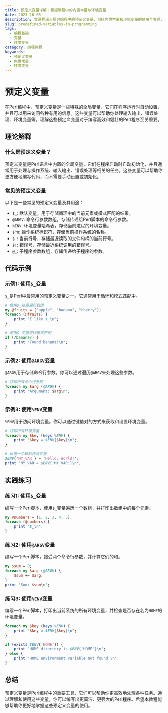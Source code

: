 ```yaml
---
title: 预定义变量详解：掌握编程中的内置常量与环境变量
date: 2023-10-05
description: 本课程深入探讨编程中的预定义变量，包括内置常量和环境变量的使用与管理，帮助开发者更好地理解和利用这些关键资源。
slug: predefined-variables-in-programming
tags:
  - 编程基础
  - 变量
  - 环境变量
category: 编程教程
keywords:
  - 预定义变量
  - 内置常量
  - 环境变量
---
```


# 预定义变量

在Perl编程中，预定义变量是一些特殊的全局变量，它们在程序运行时自动设置，并且可以用来访问各种有用的信息。这些变量可以帮助你处理输入输出、错误处理、环境变量等。理解这些预定义变量对于编写高效和健壮的Perl程序至关重要。

## 理论解释

### 什么是预定义变量？

预定义变量是Perl语言中内置的全局变量，它们在程序启动时自动初始化，并且通常用于处理与操作系统、输入输出、错误处理等相关的任务。这些变量可以帮助你更方便地编写代码，而不需要手动设置或初始化。

### 常见的预定义变量

以下是一些常见的预定义变量及其用途：

- `$_`: 默认变量，用于存储循环中的当前元素或模式匹配的结果。
- `@ARGV`: 命令行参数数组，存储传递给Perl脚本的命令行参数。
- `%ENV`: 环境变量哈希表，存储当前进程的环境变量。
- `$^O`: 操作系统标识符，存储当前操作系统的名称。
- `$.`: 当前行号，存储最近读取的文件句柄的当前行号。
- `$!`: 错误号，存储最近系统调用的错误号。
- `@_`: 子程序参数数组，存储传递给子程序的参数。

## 代码示例

### 示例1: 使用`$_`变量

`$_`是Perl中最常用的预定义变量之一。它通常用于循环和模式匹配中。

```perl
# 使用$_变量遍历数组
my @fruits = ("apple", "banana", "cherry");
foreach (@fruits) {
    print "I like $_\n";
}

# 使用$_变量进行模式匹配
if (/banana/) {
    print "Found banana!\n";
}
```

### 示例2: 使用`@ARGV`变量

`@ARGV`用于存储命令行参数。你可以通过遍历`@ARGV`来处理这些参数。

```perl
# 打印所有命令行参数
foreach my $arg (@ARGV) {
    print "Argument: $arg\n";
}
```

### 示例3: 使用`%ENV`变量

`%ENV`用于访问环境变量。你可以通过键值对的方式来获取和设置环境变量。

```perl
# 打印所有环境变量
foreach my $key (keys %ENV) {
    print "$key = $ENV{$key}\n";
}

# 设置一个新的环境变量
$ENV{'MY_VAR'} = 'Hello, World!';
print "MY_VAR = $ENV{'MY_VAR'}\n";
```

## 实践练习

### 练习1: 使用`$_`变量

编写一个Perl脚本，使用`$_`变量遍历一个数组，并打印出数组中的每个元素。

```perl
my @numbers = (1, 2, 3, 4, 5);
foreach (@numbers) {
    print "$_\n";
}
```

### 练习2: 使用`@ARGV`变量

编写一个Perl脚本，接受两个命令行参数，并计算它们的和。

```perl
my $sum = 0;
foreach my $arg (@ARGV) {
    $sum += $arg;
}
print "Sum: $sum\n";
```

### 练习3: 使用`%ENV`变量

编写一个Perl脚本，打印出当前系统的所有环境变量，并检查是否存在名为`HOME`的环境变量。

```perl
foreach my $key (keys %ENV) {
    print "$key = $ENV{$key}\n";
}

if (exists $ENV{'HOME'}) {
    print "HOME directory is $ENV{'HOME'}\n";
} else {
    print "HOME environment variable not found.\n";
}
```

## 总结

预定义变量是Perl编程中的重要工具，它们可以帮助你更高效地处理各种任务。通过理解和使用这些变量，你可以编写出更简洁、更强大的Perl程序。希望本教程能够帮助你更好地掌握这些预定义变量的使用。